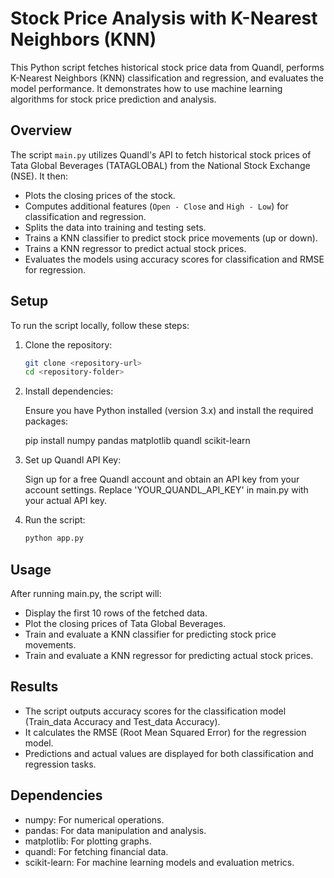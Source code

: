 # Stock Price Analysis with K-Nearest Neighbors (KNN)

This Python script fetches historical stock price data from Quandl, performs K-Nearest Neighbors (KNN) classification and regression, and evaluates the model performance. It demonstrates how to use machine learning algorithms for stock price prediction and analysis.

## Overview

The script `main.py` utilizes Quandl's API to fetch historical stock prices of Tata Global Beverages (TATAGLOBAL) from the National Stock Exchange (NSE). It then:
- Plots the closing prices of the stock.
- Computes additional features (`Open - Close` and `High - Low`) for classification and regression.
- Splits the data into training and testing sets.
- Trains a KNN classifier to predict stock price movements (up or down).
- Trains a KNN regressor to predict actual stock prices.
- Evaluates the models using accuracy scores for classification and RMSE for regression.

## Setup

To run the script locally, follow these steps:

1. Clone the repository:

   ```bash
   git clone <repository-url>
   cd <repository-folder>

2. Install dependencies:

    Ensure you have Python installed (version 3.x) and install the required packages:
    
    pip install numpy pandas matplotlib quandl scikit-learn

3. Set up Quandl API Key:

    Sign up for a free Quandl account and obtain an API key from your account settings. Replace 'YOUR_QUANDL_API_KEY' in main.py with your actual API key.

4. Run the script:
    ```bash
    python app.py

## Usage
After running main.py, the script will:

- Display the first 10 rows of the fetched data.
- Plot the closing prices of Tata Global Beverages.
- Train and evaluate a KNN classifier for predicting stock price movements.
- Train and evaluate a KNN regressor for predicting actual stock prices.

## Results
- The script outputs accuracy scores for the classification model (Train_data Accuracy and Test_data Accuracy).
- It calculates the RMSE (Root Mean Squared Error) for the regression model.
- Predictions and actual values are displayed for both classification and regression tasks.

## Dependencies
- numpy: For numerical operations.
- pandas: For data manipulation and analysis.
- matplotlib: For plotting graphs.
- quandl: For fetching financial data.
- scikit-learn: For machine learning models and evaluation metrics.
